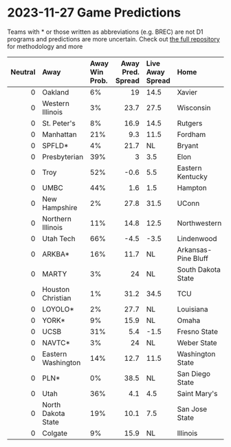 # 2023-11-27 Game Predictions
Teams with * or those written as abbreviations (e.g. BREC) are not D1 programs and predictions are more uncertain. Check out [the full repository](https://github.com/grdavis/college-basketball-elo) for methodology and more

|   Neutral | Away               | Away Win Prob.   |   Away Pred. Spread | Live Away Spread   | Home                | Home Win Prob.   |   Home Pred. Spread |
|----------:|:-------------------|:-----------------|--------------------:|:-------------------|:--------------------|:-----------------|--------------------:|
|         0 | Oakland            | 6%               |                19   | 14.5               | Xavier              | 94%              |               -19   |
|         0 | Western Illinois   | 3%               |                23.7 | 27.5               | Wisconsin           | 97%              |               -23.7 |
|         0 | St. Peter's        | 8%               |                16.9 | 14.5               | Rutgers             | 92%              |               -16.9 |
|         0 | Manhattan          | 21%              |                 9.3 | 11.5               | Fordham             | 79%              |                -9.3 |
|         0 | SPFLD*             | 4%               |                21.7 | NL                 | Bryant              | 96%              |               -21.7 |
|         0 | Presbyterian       | 39%              |                 3   | 3.5                | Elon                | 61%              |                -3   |
|         0 | Troy               | 52%              |                -0.6 | 5.5                | Eastern Kentucky    | 48%              |                 0.6 |
|         0 | UMBC               | 44%              |                 1.6 | 1.5                | Hampton             | 56%              |                -1.6 |
|         0 | New Hampshire      | 2%               |                27.8 | 31.5               | UConn               | 98%              |               -27.8 |
|         0 | Northern Illinois  | 11%              |                14.8 | 12.5               | Northwestern        | 89%              |               -14.8 |
|         0 | Utah Tech          | 66%              |                -4.5 | -3.5               | Lindenwood          | 34%              |                 4.5 |
|         0 | ARKBA*             | 16%              |                11.7 | NL                 | Arkansas-Pine Bluff | 84%              |               -11.7 |
|         0 | MARTY              | 3%               |                24   | NL                 | South Dakota State  | 97%              |               -24   |
|         0 | Houston Christian  | 1%               |                31.2 | 34.5               | TCU                 | 99%              |               -31.2 |
|         0 | LOYOLO*            | 2%               |                27.7 | NL                 | Louisiana           | 98%              |               -27.7 |
|         0 | YORK*              | 9%               |                15.9 | NL                 | Omaha               | 91%              |               -15.9 |
|         0 | UCSB               | 31%              |                 5.4 | -1.5               | Fresno State        | 69%              |                -5.4 |
|         0 | NAVTC*             | 3%               |                24   | NL                 | Weber State         | 97%              |               -24   |
|         0 | Eastern Washington | 14%              |                12.7 | 11.5               | Washington State    | 86%              |               -12.7 |
|         0 | PLN*               | 0%               |                38.5 | NL                 | San Diego State     | 100%             |               -38.5 |
|         0 | Utah               | 36%              |                 4.1 | 4.5                | Saint Mary's        | 64%              |                -4.1 |
|         0 | North Dakota State | 19%              |                10.1 | 7.5                | San Jose State      | 81%              |               -10.1 |
|         0 | Colgate            | 9%               |                15.9 | NL                 | Illinois            | 91%              |               -15.9 |